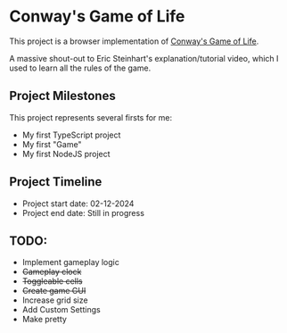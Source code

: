 # Conway's Game of Life

This project is a browser implementation of [Conway's Game of Life](https://www.youtube.com/watch?v=ouipbDkwHWA).

A massive shout-out to Eric Steinhart's explanation/tutorial video, which I used to learn all the rules of the game.

## Project Milestones

This project represents several firsts for me:

- My first TypeScript project
- My first "Game"
- My first NodeJS project

## Project Timeline

- Project start date: 02-12-2024
- Project end date: Still in progress

## TODO:

- Implement gameplay logic
- ~~Gameplay clock~~
- ~~Toggleable cells~~
- ~~Create game GUI~~
- Increase grid size
- Add Custom Settings
- Make pretty